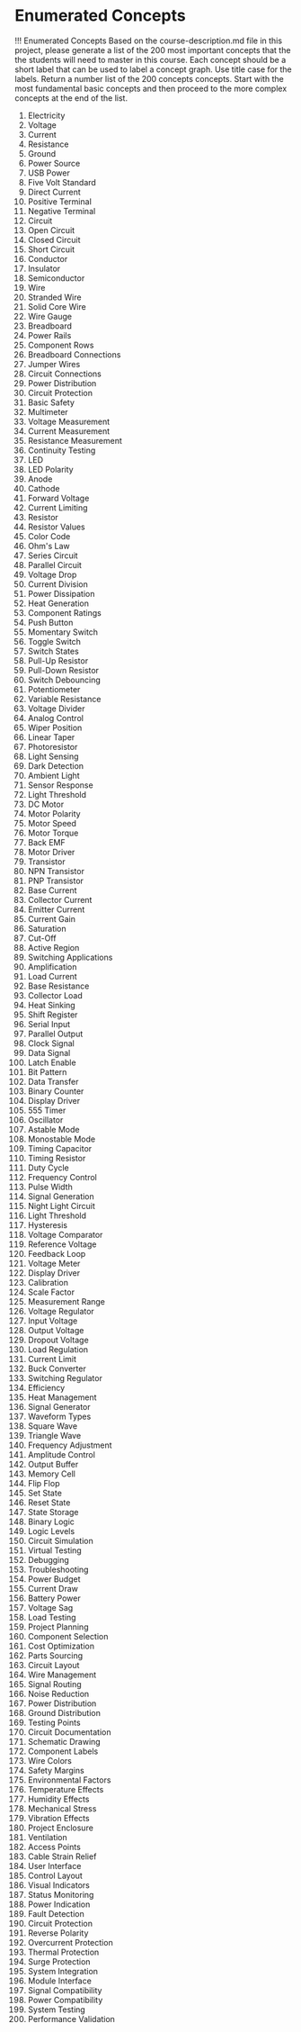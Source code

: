 # Enumerated Concepts

!!! Enumerated Concepts
    Based on the course-description.md file in this project, please generate a list of the 200 most important concepts that the the students will need to master in this course.  Each concept should be a short label that can be used to label a concept graph.  Use title case for the labels.  Return a number list of the 200 concepts concepts.  Start with the most fundamental basic concepts and then proceed to the more complex concepts at the end of the list.

1. Electricity
2. Voltage
3. Current
4. Resistance
5. Ground
6. Power Source
7. USB Power
8. Five Volt Standard
9. Direct Current
10. Positive Terminal
11. Negative Terminal
12. Circuit
13. Open Circuit
14. Closed Circuit
15. Short Circuit
16. Conductor
17. Insulator
18. Semiconductor
19. Wire
20. Stranded Wire
21. Solid Core Wire
22. Wire Gauge
23. Breadboard
24. Power Rails
25. Component Rows
26. Breadboard Connections
27. Jumper Wires
28. Circuit Connections
29. Power Distribution
30. Circuit Protection
31. Basic Safety
32. Multimeter
33. Voltage Measurement
34. Current Measurement
35. Resistance Measurement
36. Continuity Testing
37. LED
38. LED Polarity
39. Anode
40. Cathode
41. Forward Voltage
42. Current Limiting
43. Resistor
44. Resistor Values
45. Color Code
46. Ohm's Law
47. Series Circuit
48. Parallel Circuit
49. Voltage Drop
50. Current Division
51. Power Dissipation
52. Heat Generation
53. Component Ratings
54. Push Button
55. Momentary Switch
56. Toggle Switch
57. Switch States
58. Pull-Up Resistor
59. Pull-Down Resistor
60. Switch Debouncing
61. Potentiometer
62. Variable Resistance
63. Voltage Divider
64. Analog Control
65. Wiper Position
66. Linear Taper
67. Photoresistor
68. Light Sensing
69. Dark Detection
70. Ambient Light
71. Sensor Response
72. Light Threshold
73. DC Motor
74. Motor Polarity
75. Motor Speed
76. Motor Torque
77. Back EMF
78. Motor Driver
79. Transistor
80. NPN Transistor
81. PNP Transistor
82. Base Current
83. Collector Current
84. Emitter Current
85. Current Gain
86. Saturation
87. Cut-Off
88. Active Region
89. Switching Applications
90. Amplification
91. Load Current
92. Base Resistance
93. Collector Load
94. Heat Sinking
95. Shift Register
96. Serial Input
97. Parallel Output
98. Clock Signal
99. Data Signal
100. Latch Enable
101. Bit Pattern
102. Data Transfer
103. Binary Counter
104. Display Driver
105. 555 Timer
106. Oscillator
107. Astable Mode
108. Monostable Mode
109. Timing Capacitor
110. Timing Resistor
111. Duty Cycle
112. Frequency Control
113. Pulse Width
114. Signal Generation
115. Night Light Circuit
116. Light Threshold
117. Hysteresis
118. Voltage Comparator
119. Reference Voltage
120. Feedback Loop
121. Voltage Meter
122. Display Driver
123. Calibration
124. Scale Factor
125. Measurement Range
126. Voltage Regulator
127. Input Voltage
128. Output Voltage
129. Dropout Voltage
130. Load Regulation
131. Current Limit
132. Buck Converter
133. Switching Regulator
134. Efficiency
135. Heat Management
136. Signal Generator
137. Waveform Types
138. Square Wave
139. Triangle Wave
140. Frequency Adjustment
141. Amplitude Control
142. Output Buffer
143. Memory Cell
144. Flip Flop
145. Set State
146. Reset State
147. State Storage
148. Binary Logic
149. Logic Levels
150. Circuit Simulation
151. Virtual Testing
152. Debugging
153. Troubleshooting
154. Power Budget
155. Current Draw
156. Battery Power
157. Voltage Sag
158. Load Testing
159. Project Planning
160. Component Selection
161. Cost Optimization
162. Parts Sourcing
163. Circuit Layout
164. Wire Management
165. Signal Routing
166. Noise Reduction
167. Power Distribution
168. Ground Distribution
169. Testing Points
170. Circuit Documentation
171. Schematic Drawing
172. Component Labels
173. Wire Colors
174. Safety Margins
175. Environmental Factors
176. Temperature Effects
177. Humidity Effects
178. Mechanical Stress
179. Vibration Effects
180. Project Enclosure
181. Ventilation
182. Access Points
183. Cable Strain Relief
184. User Interface
185. Control Layout
186. Visual Indicators
187. Status Monitoring
188. Power Indication
189. Fault Detection
190. Circuit Protection
191. Reverse Polarity
192. Overcurrent Protection
193. Thermal Protection
194. Surge Protection
195. System Integration
196. Module Interface
197. Signal Compatibility
198. Power Compatibility
199. System Testing
200. Performance Validation